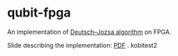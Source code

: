 # qubit-fpga
An implementation of [Deutsch–Jozsa algorithm](https://en.wikipedia.org/wiki/Deutsch%E2%80%93Jozsa_algorithm) on FPGA.

Slide describing the implementation: [PDF](https://zsc.github.io/Quantum%20Computing%20with%20Haskell%20and%20FPGA%20simulation.pdf) .
kobitest2
